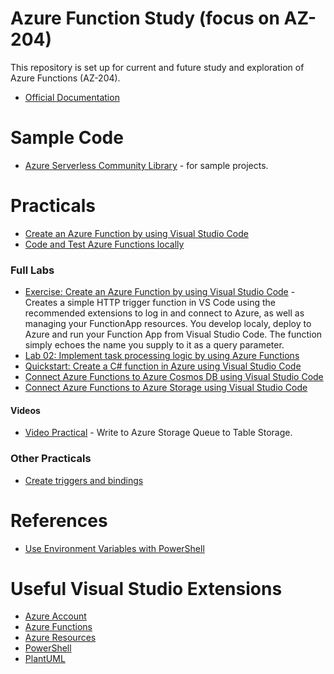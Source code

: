 # Azure Function Study (focus on AZ-204)

This repository is set up for current and future study and exploration of Azure Functions (AZ-204).
- [Official Documentation](https://learn.microsoft.com/en-us/azure/azure-functions/)

# Sample Code

- [Azure Serverless Community Library](https://serverlesslibrary.net/?technology=Functions%203.x%2CFunctions%202.x%2CFunctions%201.x) - for sample projects.


# Practicals
- [Create an Azure Function by using Visual Studio Code](https://learn.microsoft.com/en-us/training/modules/develop-azure-functions/5-create-function-visual-studio-code)
- [Code and Test Azure Functions locally](https://learn.microsoft.com/en-us/azure/azure-functions/functions-develop-local)

### Full Labs

- [Exercise: Create an Azure Function by using Visual Studio Code](https://learn.microsoft.com/en-us/training/modules/develop-azure-functions/5-create-function-visual-studio-code) - Creates a simple HTTP trigger function in VS Code using the recommended extensions to log in and connect to Azure, as well as managing your FunctionApp resources. You develop localy, deploy to Azure and run your Function App from Visual Studio Code. The function simply echoes the name you supply to it as a query parameter.
- [Lab 02: Implement task processing logic by using Azure Functions](https://microsoftlearning.github.io/AZ-204-DevelopingSolutionsforMicrosoftAzure/Instructions/Labs/AZ-204_lab_02.html)
- [Quickstart: Create a C# function in Azure using Visual Studio Code](https://learn.microsoft.com/en-us/azure/azure-functions/create-first-function-vs-code-csharp)
- [Connect Azure Functions to Azure Cosmos DB using Visual Studio Code](https://learn.microsoft.com/en-us/azure/azure-functions/functions-add-output-binding-cosmos-db-vs-code?pivots%3Dprogramming-language-csharp%26tabs%3Disolated-process%2Cv1)
- [Connect Azure Functions to Azure Storage using Visual Studio Code](https://learn.microsoft.com/en-us/azure/azure-functions/functions-add-output-binding-storage-queue-vs-code?pivots%3Dprogramming-language-csharp%26tabs%3Disolated-process%2Cv1)


#### Videos

- [Video Practical](https://youtu.be/29jeJ2N9DGY) - Write to Azure Storage Queue to Table Storage.


### Other Practicals

- [Create triggers and bindings](https://learn.microsoft.com/en-us/training/modules/develop-azure-functions/3-create-triggers-bindings)

# References

- [Use Environment Variables with PowerShell](https://learn.microsoft.com/en-us/powershell/module/microsoft.powershell.core/about/about_environment_variables?view=powershell-7.3)

# Useful Visual Studio Extensions

- [Azure Account](https://marketplace.visualstudio.com/items?itemName=ms-vscode.azure-account)
- [Azure Functions](https://marketplace.visualstudio.com/items?itemName=ms-azuretools.vscode-azurefunctions)
- [Azure Resources](https://marketplace.visualstudio.com/items?itemName=ms-azuretools.vscode-azureresourcegroups)
- [PowerShell](https://marketplace.visualstudio.com/items?itemName=ms-vscode.PowerShell)
- [PlantUML](https://marketplace.visualstudio.com/items?itemName=jebbs.plantuml)